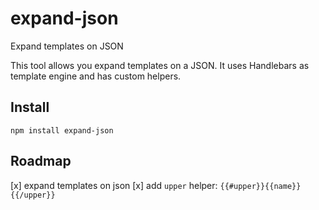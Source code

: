 # expand-json
Expand templates on JSON

This tool allows you expand templates on a JSON.
It uses Handlebars as template engine and has custom helpers.

## Install
```
npm install expand-json
```

## Roadmap
[x] expand templates on json
[x] add `upper` helper: `{{#upper}}{{name}}{{/upper}}`
